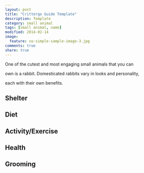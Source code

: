 ```yaml
---
layout: post
title: "Crittergo Guide Template"
description: Template
category: small animal
tags: [small animal, name]
modified: 2014-02-14
image:
  feature: so-simple-sample-image-3.jpg
comments: true
share: true
---
```


One of the cutest and most engaging small animals that you can 

own is a rabbit. Domesticated rabbits vary in looks and personality, 

each with their own benefits. 


## Shelter



## Diet



## Activity/Exercise



## Health



## Grooming
